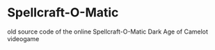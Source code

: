 # Spellcraft-O-Matic
old source code of the online Spellcraft-O-Matic Dark Age of Camelot videogame
